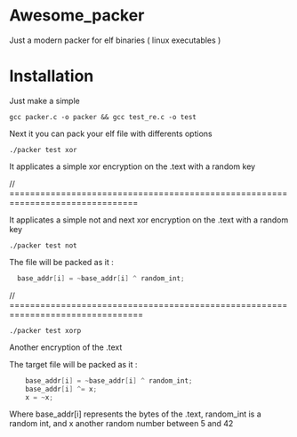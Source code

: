 # Awesome_packer
Just a modern packer for elf binaries ( linux executables )

# Installation

Just make a simple

```
gcc packer.c -o packer && gcc test_re.c -o test
```

Next it you can pack your elf file with differents options

```
./packer test xor
```

It applicates a simple xor encryption on the .text with a random key


// ===============================================================================

It applicates a simple not and next xor encryption on the .text with a random key

```
./packer test not
```

The file will be packed as it : 

```C
  base_addr[i] = ~base_addr[i] ^ random_int;
```

// ================================================================================

```
./packer test xorp
```

Another encryption of the .text

The target file will be packed as it : 

```C
    base_addr[i] = ~base_addr[i] ^ random_int;
    base_addr[i] ^= x;
    x = ~x;
```

Where base_addr[i] represents the bytes of the .text, random_int is a random int, and x another random number between 5 and 42
